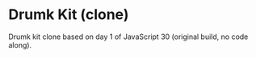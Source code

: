 # Drumk Kit (clone)
Drumk kit clone based on day 1 of JavaScript 30 (original build, no code along).
